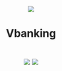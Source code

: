 <p align="center">
  <img src="https://logopond.com/logos/70d621242e939dfcdb2b9bdc562c7f23.png"/>
</p>
<h1 align="center">Vbanking<h1>
<p align="center">
  <img src="https://imgur.com/c8RPFES"/>
  <img src="https://imgur.com/osPKa4U"/>
</p>
